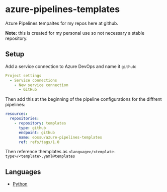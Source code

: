 # azure-pipelines-templates

Azure Pipelines tempaltes for my repos here at github.

**Note:** this is created for my personal use so not necessary a stable repository.

## Setup

Add a service connection to Azure DevOps and name it `github`:

``` yaml
Project settings
  - Service connections
    - New service connection
      - GitHub
```

Then add this at the beginning of the pipeline configurations for the diffrent pipelines:

``` yaml
resources:
  repositories:
    - repository: templates
      type: github
      endpoint: github
      name: eossu/azure-pipelines-templates
      ref: refs/tags/1.0
```

Then reference themplates as `<language>/<template-type>/<template>.yaml@templates`

## Languages

- [Python](docs/python.md)
